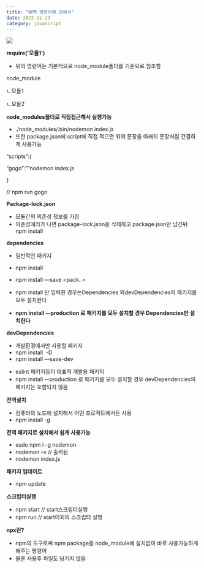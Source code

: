 ```yaml
---
title: "NPM 명령어에 관해서"
date: 2022-11-23
category: javascript
---
```


![](/storage/20221123120446741172.jpg)

**require('모듈1')**

* 위의 명령어는 기본적으로 node\_module폴더를 기준으로 참조함

node\_module

ㄴ모듈1

ㄴ모듈2

**node\_modules폴더로 직접접근해서 실행가능**

* ./node\_modules/.bin/nodemon index.js
* 또한 package.json에 script에 직접 적으면 위의 문장을 아래의 문장처럼 간결하게 사용가능

“scripts”:{

“gogo”:””nodemon index.js

}

// npm run gogo

**Package-lock.json**

* 모듈간의 의존성 정보를 가짐
* 의존성에러가 나면 package-lock.json을 삭제하고 package.json만 남긴뒤 npm install

**dependencies**

* 일반적인 패키지

* npm install <package>

* npm install —save <pack..>

* npm install 만 입력한 경우는Dependencies 와devDependencies의 패키지를 모두 설치한다
* **npm install --production 로 패키지를 모두 설치할 경우 Dependencies만 설치한다**

**devDependencies**

* 개발환경에서만 사용할 패키지
* npm install  -D <package>
* npm install —save-dev <p>
* eslint 패키지등이 대표적 개발용 패키지
* npm install --production 로 패키지를 모두 설치할 경우 devDependencies의 패키지는 포함되지 않음

**전역설치**

* 컴퓨터의 노드에 설치해서 어떤 프로젝트에서든 사용
* npm install -g <package>

**전역 패키지로 설치해서 쉽게 사용가능**

* sudo npm i -g nodemon
* nodemon -v // 출력됨
* nodemon index.js

**패키지 업데이트**

* npm update <package>

**스크립터실행**

* npm start // start스크립터실행
* npm run <script-name> // start이외의 스크립터 실행

**npx란?**

* npm의 도구로써 npm package를 node\_module에 설치없이 바로 사용가능하게해주는 명령어
* 물론 사용후 파일도 남기지 않음
